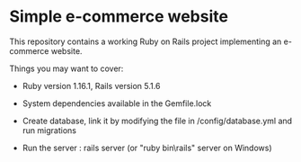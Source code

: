 # Simple e-commerce website

This repository contains a working Ruby on Rails project implementing an e-commerce website.

Things you may want to cover:

* Ruby version 1.16.1, Rails version 5.1.6

* System dependencies available in the Gemfile.lock

* Create database, link it by modifying the file in /config/database.yml and run migrations

* Run the server : rails server (or "ruby bin\rails" server on Windows)
